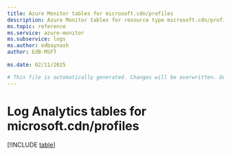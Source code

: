 ```yaml
---
title: Azure Monitor tables for microsoft.cdn/profiles
description: Azure Monitor tables for resource type microsoft.cdn/profiles
ms.topic: reference
ms.service: azure-monitor
ms.subservice: logs
ms.author: edbaynash
author: EdB-MSFT
   
ms.date: 02/11/2025

# This file is automatically generated. Changes will be overwritten. Do not change this file directly.
---
```


# Log Analytics tables for microsoft.cdn/profiles  

[!INCLUDE [table](~/reusable-content/ce-skilling/azure/includes/azure-monitor/reference/tables/microsoft-cdn_profiles-include.md)]

